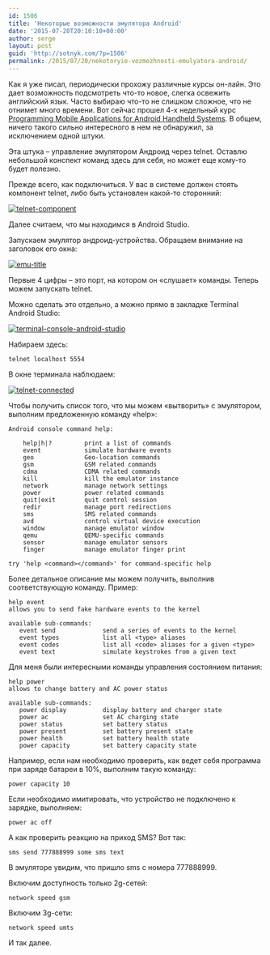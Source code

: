 ```yaml
---
id: 1506
title: 'Некоторые возможности эмулятора Android'
date: '2015-07-20T20:10:10+00:00'
author: serge
layout: post
guid: 'http://sotnyk.com/?p=1506'
permalink: /2015/07/20/nekotoryie-vozmozhnosti-emulyatora-android/
---
```


Как я уже писал, периодически прохожу различные курсы он-лайн. Это дает возможность подсмотреть что-то новое, слегка освежить английский язык. Часто выбираю что-то не слишком сложное, что не отнимет много времени. Вот сейчас прошел 4-х недельный курс [Programming Mobile Applications for Android Handheld Systems](https://www.coursera.org/course/androidpart1). В общем, ничего такого сильно интересного в нем не обнаружил, за исключением одной штуки.

Эта штука – управление эмулятором Андроид через telnet. Оставлю небольшой конспект команд здесь для себя, но может еще кому-то будет полезно.

Прежде всего, как подключиться. У вас в системе должен стоять компонент telnet, либо быть установлен какой-то сторонний:

[![telnet-component](https://sotnyk.github.io/wp-content/uploads/2015/07/telnet-component.jpg)](https://sotnyk.github.io/wp-content/uploads/2015/07/telnet-component.jpg)

Далее считаем, что мы находимся в Android Studio.

Запускаем эмулятор андроид-устройства. Обращаем внимание на заголовок его окна:

[![emu-title](https://sotnyk.github.io/wp-content/uploads/2015/07/emu-title.jpg)](https://sotnyk.github.io/wp-content/uploads/2015/07/emu-title.jpg)

Первые 4 цифры – это порт, на котором он «слушает» команды. Теперь можем запускать telnet.

Можно сделать это отдельно, а можно прямо в закладке Terminal Android Studio:

[![terminal-console-android-studio](https://sotnyk.github.io/wp-content/uploads/2015/07/terminal-console-android-studio.jpg)](https://sotnyk.github.io/wp-content/uploads/2015/07/terminal-console-android-studio.jpg)

Набираем здесь:

```
telnet localhost 5554
```

В окне терминала наблюдаем:

[![telnet-connected](https://sotnyk.github.io/wp-content/uploads/2015/07/telnet-connected.jpg)](https://sotnyk.github.io/wp-content/uploads/2015/07/telnet-connected.jpg)

Чтобы получить список того, что мы можем «вытворить» с эмулятором, выполним предложенную команду «help»:

```
Android console command help:

    help|h|?         print a list of commands
    event            simulate hardware events
    geo              Geo-location commands
    gsm              GSM related commands
    cdma             CDMA related commands
    kill             kill the emulator instance
    network          manage network settings
    power            power related commands
    quit|exit        quit control session
    redir            manage port redirections
    sms              SMS related commands
    avd              control virtual device execution
    window           manage emulator window
    qemu             QEMU-specific commands
    sensor           manage emulator sensors
    finger           manage emulator finger print

try 'help <command></command>' for command-specific help
```

Более детальное описание мы можем получить, выполнив соответствующую команду. Пример:

```
help event
allows you to send fake hardware events to the kernel

available sub-commands:
   event send             send a series of events to the kernel
   event types            list all <type> aliases
   event codes            list all <code> aliases for a given <type>
   event text             simulate keystrokes from a given text
```

Для меня были интересными команды управления состоянием питания:

```
help power
allows to change battery and AC power status

available sub-commands:
   power display          display battery and charger state
   power ac               set AC charging state
   power status           set battery status
   power present          set battery present state
   power health           set battery health state
   power capacity         set battery capacity state
```

Например, если нам необходимо проверить, как ведет себя программа при заряде батареи в 10%, выполним такую команду:

```
power capacity 10
```

Если необходимо имитировать, что устройство не подключено к зарядке, выполняем:

```
power ac off
```

А как проверить реакцию на приход SMS? Вот так:

```
sms send 777888999 some sms text
```

В эмуляторе увидим, что пришло sms с номера 777888999.

Включим доступность только 2g-сетей:

```
network speed gsm
```

Включим 3g-сети:

```
network speed umts
```

И так далее.